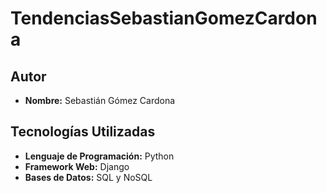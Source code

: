 # TendenciasSebastianGomezCardona

## Autor
- **Nombre:** Sebastián Gómez Cardona

## Tecnologías Utilizadas
- **Lenguaje de Programación:** Python
- **Framework Web:** Django
- **Bases de Datos:** SQL y NoSQL
